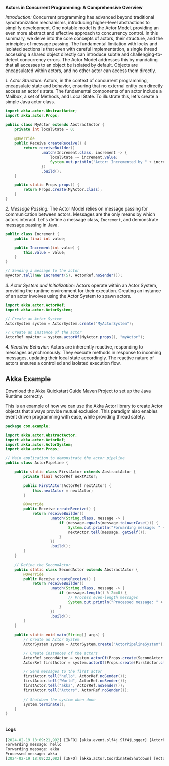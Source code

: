 **Actors in Concurrent Programming: A Comprehensive Overview**

*Introduction:*
Concurrent programming has advanced beyond traditional synchronization mechanisms, introducing higher-level abstractions to simplify development. One notable model is the Actor Model, providing an even more abstract and effective approach to concurrency control. In this summary, we delve into the core concepts of actors, their structure, and the principles of message passing.
The fundamental limitation with locks and isolated sections is that even with careful implementation, a single thread accessing a shared object directly can introduce subtle and challenging-to-detect concurrency errors. The Actor Model addresses this by mandating that all accesses to an object be isolated by default. Objects are encapsulated within actors, and no other actor can access them directly.

*1. Actor Structure:*
Actors, in the context of concurrent programming, encapsulate state and behavior, ensuring that no external entity can directly access an actor's state. The fundamental components of an actor include a Mailbox, a set of Methods, and Local State. To illustrate this, let's create a simple Java actor class.

```java
import akka.actor.AbstractActor;
import akka.actor.Props;

public class MyActor extends AbstractActor {
    private int localState = 0;

    @Override
    public Receive createReceive() {
        return receiveBuilder()
                .match(Increment.class, increment -> {
                    localState += increment.value;
                    System.out.println("Actor: Incremented by " + increment.value + ". Local State: " + localState);
                })
                .build();
    }

    public static Props props() {
        return Props.create(MyActor.class);
    }
}
```

*2. Message Passing:*
The Actor Model relies on message passing for communication between actors. Messages are the only means by which actors interact. Let's define a message class, `Increment`, and demonstrate message passing in Java.

```java
public class Increment {
    public final int value;

    public Increment(int value) {
        this.value = value;
    }
}

// Sending a message to the actor
myActor.tell(new Increment(5), ActorRef.noSender());
```

*3. Actor System and Initialization:*
Actors operate within an Actor System, providing the runtime environment for their execution. Creating an instance of an actor involves using the Actor System to spawn actors.

```java
import akka.actor.ActorRef;
import akka.actor.ActorSystem;

// Create an Actor System
ActorSystem system = ActorSystem.create("MyActorSystem");

// Create an instance of the actor
ActorRef myActor = system.actorOf(MyActor.props(), "myActor");
```

*4. Reactive Behavior:*
Actors are inherently reactive, responding to messages asynchronously. They execute methods in response to incoming messages, updating their local state accordingly. The reactive nature of actors ensures a controlled and isolated execution flow.

## Akka Example

Download the Akka Quickstart Guide Maven Project to set up the Java Runtime correctly.

This is an example of how we can use the Akka Actor library to create Actor objects that always provide mutual exclusion. This paradigm also enables event driven programming with ease, while providing thread safety.

```java
package com.example;

import akka.actor.AbstractActor;
import akka.actor.ActorRef;
import akka.actor.ActorSystem;
import akka.actor.Props;

// Main application to demonstrate the actor pipeline
public class ActorPipeline {

    public static class FirstActor extends AbstractActor {
        private final ActorRef nextActor;

        public FirstActor(ActorRef nextActor) {
            this.nextActor = nextActor;
        }

        @Override
        public Receive createReceive() {
            return receiveBuilder()
                    .match(String.class, message -> {
                        if (message.equals(message.toLowerCase())) {
                            System.out.println("Forwarding message: " + message);
                            nextActor.tell(message, getSelf());
                        }
                    })
                    .build();
        }
    }

    // Define the SecondActor
    public static class SecondActor extends AbstractActor {
        @Override
        public Receive createReceive() {
            return receiveBuilder()
                    .match(String.class, message -> {
                        if (message.length() % 2==0) {
                            // Process even-length messages
                            System.out.println("Processed message: " + message);
                        }
                    })
                    .build();
        }
    }

    public static void main(String[] args) {
        // Create an Actor System
        ActorSystem system = ActorSystem.create("ActorPipelineSystem");

        // Create instances of the actors
        ActorRef secondActor = system.actorOf(Props.create(SecondActor.class), "secondActor");
        ActorRef firstActor = system.actorOf(Props.create(FirstActor.class, secondActor), "firstActor");

        // Send messages to the first actor
        firstActor.tell("hello", ActorRef.noSender());
        firstActor.tell("World", ActorRef.noSender());
        firstActor.tell("akka", ActorRef.noSender());
        firstActor.tell("Actors", ActorRef.noSender());

        // Shutdown the system when done
        system.terminate();
    }
}



```

#### Logs

```perl
[2024-02-19 18:09:21,992] [INFO] [akka.event.slf4j.Slf4jLogger] [ActorPipelineSystem-akka.actor.default-dispatcher-4] [] - Slf4jLogger started
Forwarding message: hello
Forwarding message: akka
Processed message: akka
[2024-02-19 18:09:22,082] [INFO] [akka.actor.CoordinatedShutdown] [ActorPipelineSystem-akka.actor.default-dispatcher-5] [CoordinatedShutdown(akka://ActorPipelineSystem)] - Running CoordinatedShutdown with reason [ActorSystemTerminateReason]
```
